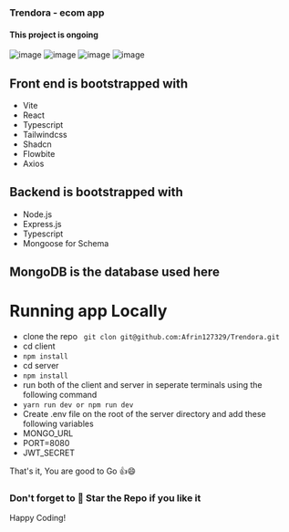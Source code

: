 ### Trendora - ecom app

#### This project is ongoing

![image](https://github.com/user-attachments/assets/196746ba-9e7d-47b2-ac26-65268d043d57)
![image](https://github.com/user-attachments/assets/86221c33-57ff-428e-b71e-220d0963bedc)
![image](https://github.com/user-attachments/assets/532cbc84-897b-417e-8aa9-7f15b08a81ec)
![image](https://github.com/user-attachments/assets/c26fa814-ae69-48f0-b488-409a6197f60f)



## Front end is bootstrapped with

- Vite
- React
- Typescript
- Tailwindcss
- Shadcn
- Flowbite
- Axios

## Backend is bootstrapped with

- Node.js
- Express.js
- Typescript
- Mongoose for Schema

## MongoDB is the database used here


# Running app Locally
- clone the repo
` git clon git@github.com:Afrin127329/Trendora.git`
- cd client
- `npm install `
- cd server
- ` npm install `
- run both of the client and server in seperate terminals using the following command
- ` yarn run dev or npm run dev `
- Create .env file on the root of the server directory and add these following variables
- MONGO_URL
- PORT=8080
- JWT_SECRET


That's it, You are good to Go 👍😄
### Don't forget to 🌟 Star the Repo if you like it
Happy Coding!
